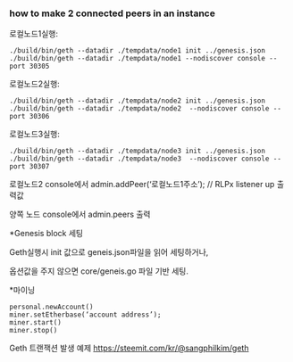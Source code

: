 ### how to make 2 connected peers in an instance


로컬노드1실행: 
```
./build/bin/geth --datadir ./tempdata/node1 init ../genesis.json 
./build/bin/geth --datadir ./tempdata/node1 --nodiscover console --port 30305
```

로컬노드2실행: 
```
./build/bin/geth --datadir ./tempdata/node2 init ../genesis.json
./build/bin/geth --datadir ./tempdata/node2  --nodiscover console --port 30306
```


로컬노드3실행: 
```
./build/bin/geth --datadir ./tempdata/node3 init ../genesis.json
./build/bin/geth --datadir ./tempdata/node3  --nodiscover console --port 30307
```


로컬노드2 console에서 admin.addPeer(‘로컬노드1주소’); // RLPx listener up 출력값



양쪽 노드 console에서 admin.peers 출력



*Genesis block 세팅

Geth실행시 init 값으로 geneis.json파일을 읽어 세팅하거나,

옵션값을 주지 않으면 core/geneis.go 파일 기반 세팅.



*마이닝
```
personal.newAccount()
miner.setEtherbase(‘account address’);
miner.start()
miner.stop()
```
Geth 트랜잭션 발생 예제
https://steemit.com/kr/@sangphilkim/geth
